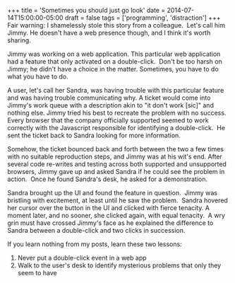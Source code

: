 +++
title = 'Sometimes you should just go look'
date = 2014-07-14T15:00:00-05:00
draft = false
tags = ['programming', 'distraction']
+++
Fair warning: I shamelessly stole this story from a colleague.  Let's call him Jimmy. He doesn't have a web presence though, and I think it's worth sharing.

Jimmy was working on a web application. This particular web application had a feature that only activated on a double-click.  Don't be too harsh on Jimmy; he didn't have a choice in the matter. Sometimes, you have to do what you have to do.

<!--more-->

A user, let's call her Sandra, was having trouble with this particular feature and was having trouble communicating why. A ticket would come into Jimmy's work queue with a description akin to "it don't work [sic]" and nothing else. Jimmy tried his best to recreate the problem with no success. Every browser that the company officially supported seemed to work correctly with the Javascript responsible for identifying a double-click.  He sent the ticket back to Sandra looking for more information.

Somehow, the ticket bounced back and forth between the two a few times with no suitable reproduction steps, and Jimmy was at his wit's end. After several code re-writes and testing across both supported and unsupported browsers, Jimmy gave up and asked Sandra if he could see the problem in action.  Once he found Sandra's desk, he asked for a demonstration.

Sandra brought up the UI and found the feature in question.  Jimmy was bristling with excitement, at least until he saw the problem.  Sandra hovered her cursor over the button in the UI and clicked with fierce tenacity. A moment later, and no sooner, she clicked again, with equal tenacity.  A wry grin must have crossed Jimmy's face as he explained the difference to Sandra between a double-click and two clicks in succession.

If you learn nothing from my posts, learn these two lessons:

1. Never put a double-click event in a web app
2. Walk to the user's desk to identify mysterious problems that only they seem to have

